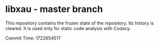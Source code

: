 # libxau - master branch

This repository contains the frozen state of the repository.
Its history is cleared. It is used only for static code
analysis with Codacy.

Commit Time: 1722654517